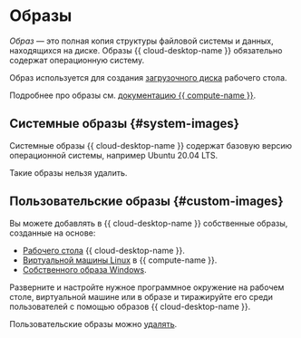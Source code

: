 # Образы

_Образ_ — это полная копия структуры файловой системы и данных, находящихся на диске. Образы {{ cloud-desktop-name }} обязательно содержат операционную систему.

Образ используется для создания [загрузочного диска](disks.md#boot-disk) рабочего стола. 

Подробнее про образы см. [документацию {{ compute-name }}](../../compute/concepts/image.md).

## Системные образы {#system-images}

Системные образы {{ cloud-desktop-name }} содержат базовую версию операционной системы, например Ubuntu 20.04 LTS.

Такие образы нельзя удалить.

## Пользовательские образы {#custom-images}

Вы можете добавлять в {{ cloud-desktop-name }} собственные образы, созданные на основе:

* [Рабочего стола](../operations/images/create-from-desktop.md) {{ cloud-desktop-name }}.
* [Виртуальной машины Linux](../operations/images/create-from-compute-linux.md) в {{ compute-name }}.
* [Собственного образа Windows](../operations/images/create-from-windows.md).

Разверните и настройте нужное программное окружение на рабочем столе, виртуальной машине или в образе и тиражируйте его среди пользователей с помощью образов {{ cloud-desktop-name }}.

Пользовательские образы можно [удалять](../operations/images/delete.md).
